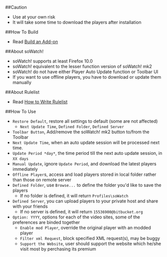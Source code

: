 ##Caution

- Use at your own risk
- It will take some time to download the players after installation

##How To Build

- Read <a href="https://goo.gl/NZlNRH">Build an Add-on</a>

##About soWatch!

- soWatch! supports at least Firefox 10.0
- soWatch! equivalent to the lesser function version of soWatch! mk2
- soWatch! do not have either Player Auto Update function or Toolbar UI
- If you want to use offline players, you have to download or update them manually

##About Rulelist

- Read <a href="https://goo.gl/gLzfcS">How to Write Rulelist</a>

##How To Use

- `Restore Default`, restore all settings to default (some are not affected)
  - `Next Update Time`, `Defined Folder`, `Defined Server`
- `Toolbar Button`, Add/remove the soWatch! mk2 button to/from the Toolbar
- `Next Update Time`, when an auto update session will be processed next time.
- `Update Period *day*`, the time period till the next auto update session, in `XX days`
- `Manual Update`, ignore `Update Period`, and download the latest players immediately
- `Offline Player`s, access and load players stored in local folder rather than those on remote server
- `Defined Folder`,  use `Browse...` to define the folder you'd like to save the players
  - If no folder is defined, it will return `Profiles\soWatch`
- `Defined Server`, you can upload players to your private host and share with your friends
  - If no server is defined, it will return `15536900@bitbucket.org`
- `Option: YYYY`, options for each of the video sites, some of the preferences are binded together
  - `Enable mod Player`, override the original player with an modded player
  - `Filter xml Request`, block specified XML request(s), may be buggy
  - `Support the Website`, user should support the website which he/she visit most by perchasing its premium
